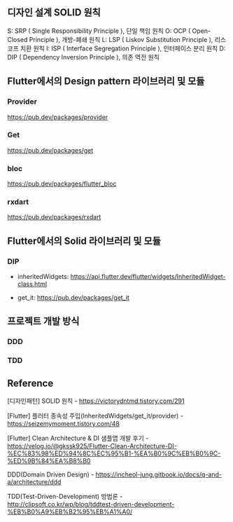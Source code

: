 ## 디자인 설계 SOLID 원칙

S: SRP ( Single Responsibility Principle ), 단일 책임 원칙
O: OCP ( Open-Closed Principle ), 개방-폐쇄 원칙
L: LSP ( Liskov Substitution Principle ), 리스코프 치환 원칙
I: ISP ( Interface Segregation Principle ), 인터페이스 분리 원칙
D: DIP ( Dependency Inversion Principle ), 의존 역전 원칙

## Flutter에서의 Design pattern 라이브러리 및 모듈
### Provider
https://pub.dev/packages/provider

### Get
https://pub.dev/packages/get

### bloc
https://pub.dev/packages/flutter_bloc

### rxdart
https://pub.dev/packages/rxdart

## Flutter에서의 Solid 라이브러리 및 모듈
### DIP
+ inheritedWidgets: https://api.flutter.dev/flutter/widgets/InheritedWidget-class.html

+ get_it: https://pub.dev/packages/get_it 

## 프로젝트 개발 방식
### DDD
### TDD


## Reference
[디자인패턴] SOLID 원칙 - https://victorydntmd.tistory.com/291

[Flutter] 플러터 종속성 주입(InheritedWidgets/get_it/provider) - https://seizemymoment.tistory.com/48

[Flutter] Clean Architecture & DI 샘플앱 개발 후기 - https://velog.io/@gkssk925/Flutter-Clean-Architecture-DI-%EC%83%98%ED%94%8C%EC%95%B1-%EA%B0%9C%EB%B0%9C-%ED%9B%84%EA%B8%B0

DDD(Domain Driven Design) - https://incheol-jung.gitbook.io/docs/q-and-a/architecture/ddd

TDD(Test-Driven-Development) 방법론 - http://clipsoft.co.kr/wp/blog/tddtest-driven-development-%EB%B0%A9%EB%B2%95%EB%A1%A0/